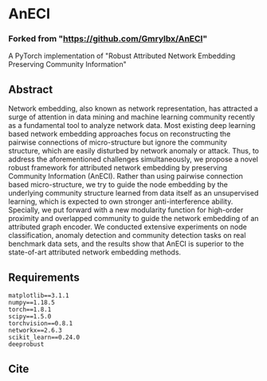 # AnECI 
### Forked from "https://github.com/Gmrylbx/AnECI"
A PyTorch implementation of "Robust Attributed Network Embedding Preserving Community Information"


## Abstract 
Network embedding, also known as network representation, has attracted a surge of attention in data mining
and machine learning community recently as a fundamental
tool to analyze network data. Most existing deep learning based network embedding approaches focus on reconstructing
the pairwise connections of micro-structure but ignore the
community structure, which are easily disturbed by network
anomaly or attack. Thus, to address the aforementioned challenges simultaneously, we propose a novel robust framework
for attributed network embedding by preserving Community
Information (AnECI). Rather than using pairwise connection based micro-structure, we try to guide the node embedding by
the underlying community structure learned from data itself as
an unsupervised learning, which is expected to own stronger
anti-interference ability. Specially, we put forward with a new
modularity function for high-order proximity and overlapped
community to guide the network embedding of an attributed
graph encoder. We conducted extensive experiments on node
classification, anomaly detection and community detection tasks
on real benchmark data sets, and the results show that AnECI
is superior to the state-of-art attributed network embedding
methods.

## Requirements

```
matplotlib==3.1.1
numpy==1.18.5
torch==1.8.1
scipy==1.5.0
torchvision==0.8.1
networkx==2.6.3
scikit_learn==0.24.0
deeprobust
```

## Cite

